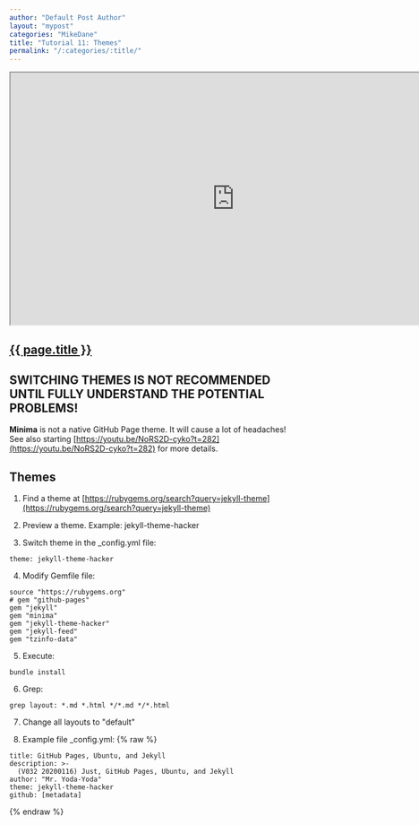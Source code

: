 ```yaml
---
author: "Default Post Author"
layout: "mypost"
categories: "MikeDane"
title: "Tutorial 11: Themes"
permalink: "/:categories/:title/"
---
```


<div><iframe width="800" height="450"
src="https://www.youtube.com/embed/NoRS2D-cyko">
</iframe></div>

## [{{ page.title }}](https://youtu.be/NoRS2D-cyko)

## SWITCHING THEMES IS NOT RECOMMENDED UNTIL FULLY UNDERSTAND THE POTENTIAL PROBLEMS!

**Minima** is not a native GitHub Page theme. It will cause a lot of headaches!
See also starting [https://youtu.be/NoRS2D-cyko?t=282](https://youtu.be/NoRS2D-cyko?t=282) for more details.

## Themes

1. Find a theme at 
   [https://rubygems.org/search?query=jekyll-theme](https://rubygems.org/search?query=jekyll-theme)

2. Preview a theme. Example: jekyll-theme-hacker

3. Switch theme in the _config.yml file:
```
theme: jekyll-theme-hacker
```

4. Modify Gemfile file:
```
source "https://rubygems.org"
# gem "github-pages"
gem "jekyll"
gem "minima"
gem "jekyll-theme-hacker"
gem "jekyll-feed"
gem "tzinfo-data"
```

5. Execute:
```
bundle install
```

6. Grep:
```
grep layout: *.md *.html */*.md */*.html
```

7. Change all layouts to "default"

8.  Example file _config.yml:
{% raw %}
```
title: GitHub Pages, Ubuntu, and Jekyll
description: >-
  (V032 20200116) Just, GitHub Pages, Ubuntu, and Jekyll
author: "Mr. Yoda-Yoda"
theme: jekyll-theme-hacker
github: [metadata]
```
{% endraw %}

